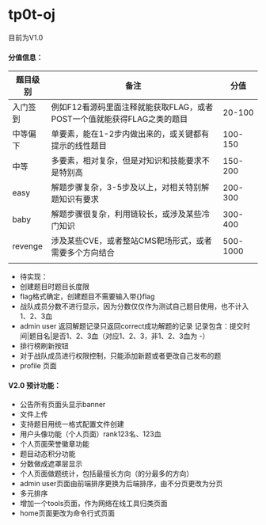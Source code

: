 # tp0t-oj

目前为V1.0

#### 分值信息：

| 题目级别 | 备注                                                         | 分值     |
| -------- | ------------------------------------------------------------ | -------- |
| 入门签到 | 例如F12看源码里面注释就能获取FLAG，或者POST一个值就能获得FLAG之类的题目 | 20-100   |
| 中等偏下 | 单要素，能在1-2步内做出来的，或关键都有提示的线性题目        | 100-150  |
| 中等     | 多要素，相对复杂，但是对知识和技能要求不是特别高             | 150-200  |
| easy     | 解题步骤复杂，3-5步及以上，对相关特别解题知识有要求          | 200-300  |
| baby     | 解题步骤很复杂，利用链较长，或涉及某些冷门知识               | 300-400  |
| revenge  | 涉及某些CVE，或者整站CMS靶场形式，或者需要多个方向结合       | 500-1000 |
|          |                                                              |          |



- 待实现：
- 创建题目时题目长度限
- flag格式确定，创建题目不需要输入带{}flag
- 战队成员分数不进行显示，因为分数仅仅作为测试自己题目使用，也不计入1、2、3血
- admin user 返回解题记录只返回correct成功解题的记录 记录包含：提交时间|题目名|是否1、2、3血（对应1、2、3，非1、2、3血为 -）
- 排行榜刷新按钮
- 对于战队成员进行权限控制，只能添加新题或者更改自己发布的题
- profile 页面



#### V2.0 预计功能：

- 公告所有页面头显示banner
- 文件上传
- 支持题目用统一格式配置文件创建
- 用户头像功能（个人页面）rank123名、123血
- 个人页面荣誉徽章功能
- 题目动态积分功能
- 分数做成遮罩层显示
- 个人页面做题统计，包括最擅长方向（的分最多的方向）
- admin user页面由前端排序更换为后端排序，由不分页更改为分页
- 多元排序
- 增加一个tools页面，作为网络在线工具归类页面
- home页面更改为命令行式页面